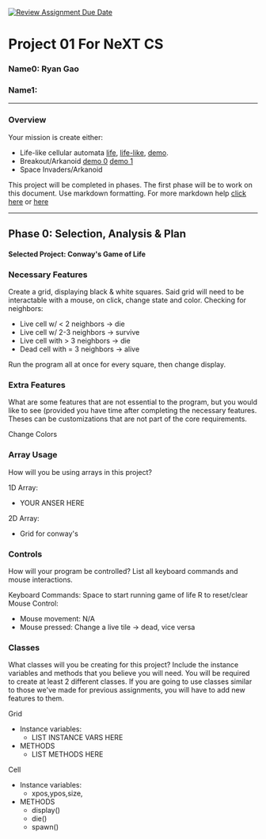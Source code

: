 [![Review Assignment Due Date](https://classroom.github.com/assets/deadline-readme-button-22041afd0340ce965d47ae6ef1cefeee28c7c493a6346c4f15d667ab976d596c.svg)](https://classroom.github.com/a/RFD7jbdm)
# Project 01 For NeXT CS
### Name0: Ryan Gao
### Name1: 
---

### Overview
Your mission is create either:
- Life-like cellular automata [life](https://en.wikipedia.org/wiki/Conway%27s_Game_of_Life), [life-like](https://en.wikipedia.org/wiki/Life-like_cellular_automaton), [demo](https://www.netlogoweb.org/launch#https://www.netlogoweb.org/assets/modelslib/Sample%20Models/Computer%20Science/Cellular%20Automata/Life.nlogo).
- Breakout/Arkanoid [demo 0](https://elgoog.im/breakout/)  [demo 1](https://www.crazygames.com/game/atari-breakout)
- Space Invaders/Arkanoid

This project will be completed in phases. The first phase will be to work on this document. Use markdown formatting. For more markdown help [click here](https://github.com/adam-p/markdown-here/wiki/Markdown-Cheatsheet) or [here](https://docs.github.com/en/get-started/writing-on-github/getting-started-with-writing-and-formatting-on-github/basic-writing-and-formatting-syntax)


---

## Phase 0: Selection, Analysis & Plan

#### Selected Project: Conway's Game of Life

### Necessary Features
Create a grid, displaying black & white squares.
Said grid will need to be interactable with a mouse, on click, change state and color.
Checking for neighbors:
  - Live cell w/ < 2 neighbors -> die
  - Live cell w/ 2-3 neighbors -> survive
  - Live cell with > 3 neighbors -> die
  - Dead cell with = 3 neighbors -> alive

Run the program all at once for every square, then change display.


### Extra Features
What are some features that are not essential to the program, but you would like to see (provided you have time after completing the necessary features. Theses can be customizations that are not part of the core requirements.

Change Colors

### Array Usage
How will you be using arrays in this project?

1D Array:
- YOUR ANSER HERE

2D Array:
- Grid for conway's


### Controls
How will your program be controlled? List all keyboard commands and mouse interactions.

Keyboard Commands:
Space to start running game of life
R to reset/clear
Mouse Control:
- Mouse movement: N/A
- Mouse pressed: Change a live tile -> dead, vice versa


### Classes
What classes will you be creating for this project? Include the instance variables and methods that you believe you will need. You will be required to create at least 2 different classes. If you are going to use classes similar to those we've made for previous assignments, you will have to add new features to them.

Grid
- Instance variables:
  - LIST INSTANCE VARS HERE
- METHODS
  - LIST METHODS HERE

Cell
- Instance variables:
  - xpos,ypos,size,
- METHODS
  - display()
  - die()
  - spawn()
